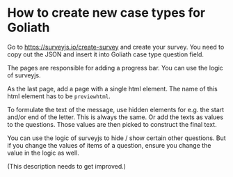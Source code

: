 # How to create new case types for Goliath

Go to <https://surveyjs.io/create-survey> and create your survey.
You need to copy out the JSON and insert it into Goliath case type question field.

The pages are responsible for adding a progress bar.
You can use the logic of surveyjs.

As the last page, add a page with a single html element.
The name of this html element has to be `previewhtml`.

To formulate the text of the message, use hidden elements for e.g. the start and/or end of the letter. This is always the same.
Or add the texts as values to the questions. Those values are then picked to construct the final text.

You can use the logic of surveyjs to hide / show certain other questions.
But if you change the values of items of a question, ensure you change the value in the logic as well.

(This description needs to get improved.)
